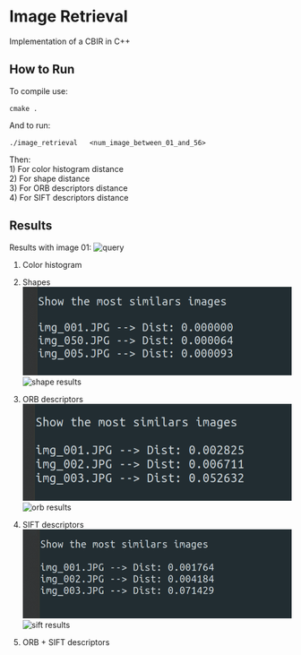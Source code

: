 # Image Retrieval
Implementation of a CBIR in C++

## How to Run
To compile use:
    
    cmake .

And to run:
    
    ./image_retrieval   <num_image_between_01_and_56>

Then:\
     1) For color histogram distance\
     2) For shape distance\
     3) For ORB descriptors distance\
     4) For SIFT descriptors distance

## Results
Results with image 01:
![query](./image_database/img_001.JPG)

1) Color histogram

2) Shapes
![shape](./screenshots/01_shape.png)
![shape results](./screenshots/01_shape_tot.png)

3) ORB descriptors
![orb](./screenshots/01_orb.png)
![orb results](./screenshots/01_orb_tot.png)

4) SIFT descriptors
![sift](./screenshots/01_sift.png)
![sift results](./screenshots/01_sift_tot.png)

5) ORB + SIFT descriptors
